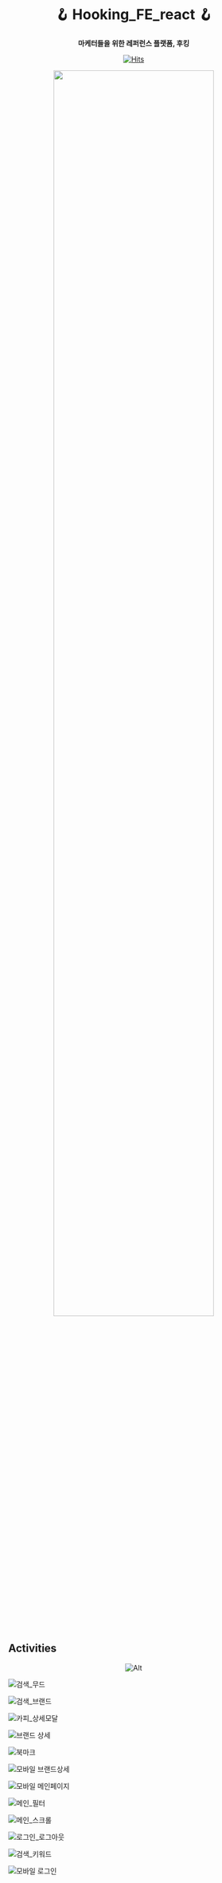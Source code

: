 <div align='center'>
  
# 🪝 Hooking_FE_react 🪝

**마케터들을 위한 레퍼런스 플랫폼, 후킹**
<div>
  
[![Hits](https://hits.seeyoufarm.com/api/count/incr/badge.svg?url=https%3A%2F%2Fgithub.com%2FHooking-CEOS%2FHooking_FE_react&count_bg=%23FF6929&title_bg=%239A9A9A&icon=&icon_color=%23E7E7E7&title=hits&edge_flat=false)](https://hits.seeyoufarm.com)
</div>


<img src="https://github.com/Hooking-CEOS/Hooking_FE_react/assets/77270547/2095cf2c-684d-4168-b0b2-aa070acaea78" width="80%"/>
</div>

## Activities
<div align='center'>
  
![Alt](https://repobeats.axiom.co/api/embed/2b586c36cd928acf488bc4862db5277b20730ce3.svg "Repobeats analytics image")
</div>

![검색_무드](https://github.com/Hooking-CEOS/Hooking_FE_react/assets/77270547/4c084c5a-d70e-48bf-ad8a-edf98926d2a3)   

![검색_브랜드](https://github.com/Hooking-CEOS/Hooking_FE_react/assets/77270547/42c8ca07-dc6f-4fa3-b90f-2ce5a2cdd068)   

![카피_상세모달](https://github.com/Hooking-CEOS/Hooking_FE_react/assets/77270547/9c2a031e-cac9-4e5d-8fd8-3a4b45e7be96)   

![브랜드 상세](https://github.com/Hooking-CEOS/Hooking_FE_react/assets/77270547/0a8631e3-e9e3-4d56-835f-d954e86b966d)   

![북마크](https://github.com/Hooking-CEOS/Hooking_FE_react/assets/77270547/16be8f21-ceaa-4259-b5ff-ce7db45a4578)   

![모바일 브랜드상세](https://github.com/Hooking-CEOS/Hooking_FE_react/assets/77270547/7cab0d23-a4d8-4f36-a42d-c8616a9d144b)   

![모바일 메인페이지](https://github.com/Hooking-CEOS/Hooking_FE_react/assets/77270547/bc245d48-4a04-4b94-b897-ae8af6589ab3)   

![메인_필터](https://github.com/Hooking-CEOS/Hooking_FE_react/assets/77270547/f82cebc1-27a1-4f0f-a3f6-9af3d2736888)   

![메인_스크롤](https://github.com/Hooking-CEOS/Hooking_FE_react/assets/77270547/7156b4a6-0988-411b-86fd-552a644ab6aa)   

![로그인_로그아웃](https://github.com/Hooking-CEOS/Hooking_FE_react/assets/77270547/03cebce3-8a10-4a56-a65f-1525ba81c95a)   

![검색_키워드](https://github.com/Hooking-CEOS/Hooking_FE_react/assets/77270547/42ee2fa6-a7c8-4de1-8a17-f56c92e912c0)   

![모바일 로그인](https://github.com/Hooking-CEOS/Hooking_FE_react/assets/77270547/e7769d7c-c448-4766-98ab-971c5cd05859)   

